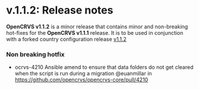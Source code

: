 # v.1.1.2: Release notes

**OpenCRVS v1.1.2** is a minor release that contains minor and non-breaking hot-fixes for the **OpenCRVS v1.1.1** release.  It is to be used in conjunction with a forked country configuration release [v1.1.2](https://github.com/opencrvs/opencrvs-farajaland/releases/tag/v1.1.2)

### Non breaking hotfix

* ocrvs-4210 Ansible amend to ensure that data folders do not get cleared when the script is run during a migration @euanmillar in https://github.com/opencrvs/opencrvs-core/pull/4210

